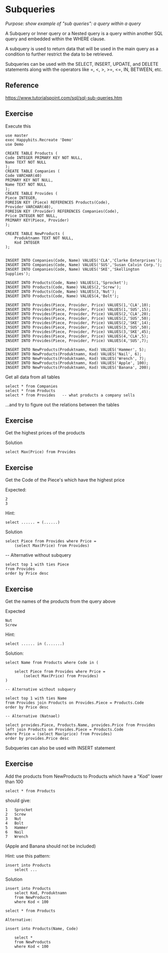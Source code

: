 
# Subqueries

*Purpose: show example of "sub queries": a query within a query*

A Subquery or Inner query or a Nested query is a query within another SQL query and embedded within the WHERE clause.

A subquery is used to return data that will be used in the main query as a condition to further restrict the data to be retrieved.

Subqueries can be used with the SELECT, INSERT, UPDATE, and DELETE statements along with the operators like =, <, >, >=, <=, IN, BETWEEN, etc.

## Reference

https://www.tutorialspoint.com/sql/sql-sub-queries.htm

## Exercise

Execute this

	use master
	exec Happybits.Recreate 'Demo'
	use Demo

	CREATE TABLE Products (
	Code INTEGER PRIMARY KEY NOT NULL,
	Name TEXT NOT NULL
	);
	CREATE TABLE Companies (
	Code VARCHAR(40) 
	PRIMARY KEY NOT NULL,  
	Name TEXT NOT NULL 
	);
	CREATE TABLE Provides (
	Piece INTEGER, 
	FOREIGN KEY (Piece) REFERENCES Products(Code),
	Provider VARCHAR(40), 
	FOREIGN KEY (Provider) REFERENCES Companies(Code),  
	Price INTEGER NOT NULL,
	PRIMARY KEY(Piece, Provider) 
	);
	
	CREATE TABLE NewProducts (
		Produktnamn TEXT NOT NULL,
		Kod INTEGER
	);
	
	
	INSERT INTO Companies(Code, Name) VALUES('CLA','Clarke Enterprises');
	INSERT INTO Companies(Code, Name) VALUES('SUS','Susan Calvin Corp.');
	INSERT INTO Companies(Code, Name) VALUES('SKE','Skellington Supplies');

	INSERT INTO Products(Code, Name) VALUES(1,'Sprocket');
	INSERT INTO Products(Code, Name) VALUES(2,'Screw');
	INSERT INTO Products(Code, Name) VALUES(3,'Nut');
	INSERT INTO Products(Code, Name) VALUES(4,'Bolt');

	INSERT INTO Provides(Piece, Provider, Price) VALUES(1,'CLA',10);
	INSERT INTO Provides(Piece, Provider, Price) VALUES(1,'SUS',15);
	INSERT INTO Provides(Piece, Provider, Price) VALUES(2,'CLA',20);
	INSERT INTO Provides(Piece, Provider, Price) VALUES(2,'SUS',50);
	INSERT INTO Provides(Piece, Provider, Price) VALUES(2,'SKE',14);
	INSERT INTO Provides(Piece, Provider, Price) VALUES(3,'SUS',50);
	INSERT INTO Provides(Piece, Provider, Price) VALUES(3,'SKE',45);
	INSERT INTO Provides(Piece, Provider, Price) VALUES(4,'CLA',5);
	INSERT INTO Provides(Piece, Provider, Price) VALUES(4,'SUS',7);

	INSERT INTO NewProducts(Produktnamn, Kod) VALUES('Hammer', 5);
	INSERT INTO NewProducts(Produktnamn, Kod) VALUES('Nail', 6);
	INSERT INTO NewProducts(Produktnamn, Kod) VALUES('Wrench', 7);
	INSERT INTO NewProducts(Produktnamn, Kod) VALUES('Apple', 100);
	INSERT INTO NewProducts(Produktnamn, Kod) VALUES('Banana', 200);


Get all data from all tables

	select * from Companies  
	select * from Products   
	select * from Provides   -- what products a company sells

...and try to figure out the relations between the tables


## Exercise

Get the highest prices of the products

Solution

	select Max(Price) from Provides


## Exercise

Get the Code of the Piece's which have the highest price

Expected:

	2
	3

Hint: 

	select ...... = (......)


Solution

	select Piece from Provides where Price =
		(select Max(Price) from Provides)


-- Alternative without subquery

	select top 1 with ties Piece
	from Provides 
	order by Price desc 

## Exercise

Get the names of the products from the query above

Expected

	Nut
	Screw

Hint: 

	select ...... in (.......)

Solution:

	select Name from Products where Code in (

		select Piece from Provides where Price =
			(select Max(Price) from Provides)
	)

	-- Alternative without subquery

	select top 1 with ties Name
	from Provides join Products on Provides.Piece = Products.Code
	order by Price desc 

	-- Alternative (Natnael)

	select provides.Piece, Products.Name, provides.Price from Provides
	left join Products on Provides.Piece = Products.Code
	where Price = (select Max(price) from Provides)
	order by provides.Price desc


Subqueries can also be used with INSERT statement

## Exercise

Add the products from NewProducts to Products which have a "Kod" lower than 100

	select * from Products   

should give:

	1	Sprocket
	2	Screw
	3	Nut
	4	Bolt
	5	Hammer
	6	Nail
	7	Wrench

(Apple and Banana should not be included)

Hint: use this pattern:

	insert into Products
		select ...

Solution

	insert into Products
		select Kod, Produktnamn
		from NewProducts
		where Kod < 100

	select * from Products    

	Alternative:

	insert into Products(Name, Code) 

		select *
		from NewProducts
		where Kod < 100